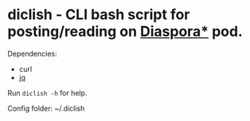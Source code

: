 # diclish - CLI bash script for posting/reading on [Diaspora*](http://diasporafoundation.org) pod.

Dependencies:

* curl
* [jq](https://stedolan.github.io/jq/)

Run `diclish -h` for help.

Config folder: ~/.diclish

